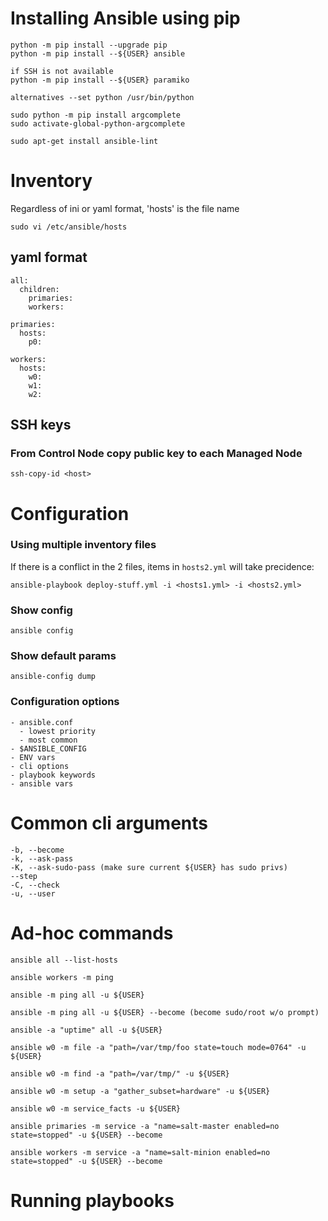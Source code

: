 


# Installing Ansible using pip
```shell=
python -m pip install --upgrade pip
python -m pip install --${USER} ansible

if SSH is not available
python -m pip install --${USER} paramiko

alternatives --set python /usr/bin/python

sudo python -m pip install argcomplete
sudo activate-global-python-argcomplete

sudo apt-get install ansible-lint
```


# Inventory
Regardless of ini or yaml format, 'hosts' is the file name
```shell=
sudo vi /etc/ansible/hosts
```

## yaml format
```shell=
all:
  children:
    primaries:
    workers:

primaries:
  hosts:
    p0:

workers:
  hosts:
    w0:
    w1:
    w2:
```

## SSH keys
### From Control Node copy public key to each Managed Node

```shell=
ssh-copy-id <host>
```


# Configuration
### Using multiple inventory files

If there is a conflict in the 2 files, items in `hosts2.yml` will take precidence:

```shell=
ansible-playbook deploy-stuff.yml -i <hosts1.yml> -i <hosts2.yml>
```

### Show config
```shell=
ansible config
```

### Show default params
```shell=
ansible-config dump
```

### Configuration options
```shell=
- ansible.conf
  - lowest priority
  - most common
- $ANSIBLE_CONFIG
- ENV vars
- cli options
- playbook keywords
- ansible vars
```

# Common cli arguments
```shell=
-b, --become
-k, --ask-pass
-K, --ask-sudo-pass (make sure current ${USER} has sudo privs)
--step
-C, --check
-u, --user
```

# Ad-hoc commands
```shell=
ansible all --list-hosts

ansible workers -m ping

ansible -m ping all -u ${USER}

ansible -m ping all -u ${USER} --become (become sudo/root w/o prompt)

ansible -a "uptime" all -u ${USER}

ansible w0 -m file -a "path=/var/tmp/foo state=touch mode=0764" -u ${USER}

ansible w0 -m find -a "path=/var/tmp/" -u ${USER}

ansible w0 -m setup -a "gather_subset=hardware" -u ${USER}

ansible w0 -m service_facts -u ${USER}

ansible primaries -m service -a "name=salt-master enabled=no state=stopped" -u ${USER} --become

ansible workers -m service -a "name=salt-minion enabled=no state=stopped" -u ${USER} --become
```

# Running playbooks
